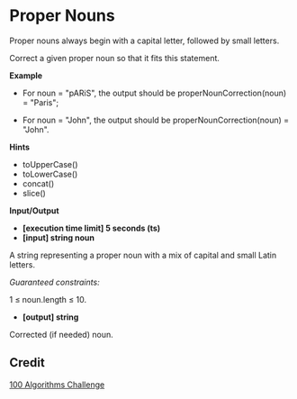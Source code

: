 # Proper Nouns

Proper nouns always begin with a capital letter, followed by small letters.

Correct a given proper noun so that it fits this statement.

**Example**

- For noun = "pARiS", the output should be
  properNounCorrection(noun) = "Paris";

- For noun = "John", the output should be
  properNounCorrection(noun) = "John".

**Hints**

- toUpperCase()
- toLowerCase()
- concat()
- slice()

**Input/Output**

- **[execution time limit] 5 seconds (ts)**
- **[input] string noun**

A string representing a proper noun with a mix of capital and small Latin letters.

_Guaranteed constraints:_

1 ≤ noun.length ≤ 10.

- **[output] string**

Corrected (if needed) noun.

## Credit

[100 Algorithms Challenge](https://github.com/PizzaPokerGuy/100AlgorithmsChallenge/tree/master/properNounCorrection)
